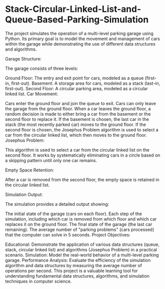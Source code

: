 # Stack-Circular-Linked-List-and-Queue-Based-Parking-Simulation



The project simulates the operation of a multi-level parking garage using Python. Its primary goal is to model the movement and management of cars within the garage while demonstrating the use of different data structures and algorithms.

Garage Structure:

The garage consists of three levels:

Ground Floor: The entry and exit point for cars, modeled as a queue (first-in, first-out).
Basement: A storage area for cars, modeled as a stack (last-in, first-out).
Second Floor: A circular parking area, modeled as a circular linked list.
Car Movement:

Cars enter the ground floor and join the queue to exit.
Cars can only leave the garage from the ground floor.
When a car leaves the ground floor, a random decision is made to either bring a car from the basement or the second floor to replace it.
If the basement is chosen, the last car in the stack (the most recently parked car) moves to the ground floor.
If the second floor is chosen, the Josephus Problem algorithm is used to select a car from the circular linked list, which then moves to the ground floor.
Josephus Problem:

This algorithm is used to select a car from the circular linked list on the second floor. It works by systematically eliminating cars in a circle based on a skipping pattern until only one car remains.

Empty Space Retention:

After a car is removed from the second floor, the empty space is retained in the circular linked list.

Simulation Output:

The simulation provides a detailed output showing:

The initial state of the garage (cars on each floor).
Each step of the simulation, including which car is removed from which floor and which car replaces it on the ground floor.
The final state of the garage (the last car remaining).
The average number of "parking problems" (cars processed) that the computer can solve in 5 seconds.
Project Objectives:

Educational: Demonstrate the application of various data structures (queue, stack, circular linked list) and algorithms (Josephus Problem) in a practical scenario.
Simulation: Model the real-world behavior of a multi-level parking garage.
Performance Analysis: Evaluate the efficiency of the simulation algorithm and data structures by measuring the average number of operations per second.
This project is a valuable learning tool for understanding fundamental data structures, algorithms, and simulation techniques in computer science.

